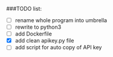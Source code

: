 ###TODO list:

- [ ] rename whole program into umbrella
- [ ] rewrite to python3
- [ ] add Dockerfile
- [X] add clean apikey.py file
- [ ] add script for auto copy of API key
